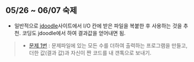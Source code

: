 ## 05/26 ~ 06/07 숙제
- 일반적으로 [jdoodle](https://www.jdoodle.com/c-online-compiler)사이트에서 I/O 칸에 받은 파일을 복붙한 후 사용하는 것을 추천. 코딩도 jdoodle에서 하여 결과값을 얻어내면 됨.
> - [문제 1번](problem1.txt) : 문제파일에 있는 모든 수를 더하여 출력하는 프로그램을 만들고, 더한 값(결과 값)과 자신이 짠 코드를 내 갠톡으로 보내기.
